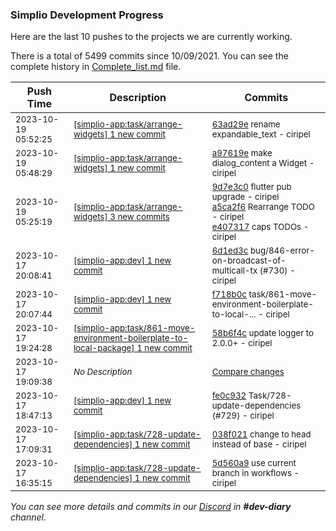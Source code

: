 
### Simplio Development Progress

Here are the last 10 pushes to the projects we are currently working.

There is a total of 5499 commits since 10/09/2021. You can see the complete history in
 [Complete_list.md](Complete_list.md) file.

| Push Time | Description | Commits |
| --- | --- | --- |
| <sub>2023-10-19 05:52:25</sub> | <sub>[[simplio-app:task/arrange-widgets] 1 new commit](https://github.com/SimplioOfficial/simplio-app/commit/63ad29e612dd4f736393edd15f8b9dc79d6963d6)</sub> | <sub>[63ad29e](https://github.com/SimplioOfficial/simplio-app/commit/63ad29e612dd4f736393edd15f8b9dc79d6963d6) rename expandable_text - ciripel</sub> |
| <sub>2023-10-19 05:48:29</sub> | <sub>[[simplio-app:task/arrange-widgets] 1 new commit](https://github.com/SimplioOfficial/simplio-app/commit/a97619ef57d541c5176afb67022f2248c0551e43)</sub> | <sub>[a97619e](https://github.com/SimplioOfficial/simplio-app/commit/a97619ef57d541c5176afb67022f2248c0551e43) make dialog_content a Widget - ciripel</sub> |
| <sub>2023-10-19 05:25:19</sub> | <sub>[[simplio-app:task/arrange-widgets] 3 new commits](https://github.com/SimplioOfficial/simplio-app/compare/9d7e3c0e9937^...e407317fade2)</sub> | <sub>[9d7e3c0](https://github.com/SimplioOfficial/simplio-app/commit/9d7e3c0e9937db6f4de9089351c1b68245fdea96) flutter pub upgrade - ciripel<br>[a5ca2f6](https://github.com/SimplioOfficial/simplio-app/commit/a5ca2f6a88ba91a1262736f2ad387a4ba3fd94ec) Rearrange TODO - ciripel<br>[e407317](https://github.com/SimplioOfficial/simplio-app/commit/e407317fade2d90de1b9d9926480d4b651be908f) caps TODOs - ciripel</sub> |
| <sub>2023-10-17 20:08:41</sub> | <sub>[[simplio-app:dev] 1 new commit](https://github.com/SimplioOfficial/simplio-app/commit/6d1ed3c28dbe0a8ade7ea9079675658c663a1296)</sub> | <sub>[6d1ed3c](https://github.com/SimplioOfficial/simplio-app/commit/6d1ed3c28dbe0a8ade7ea9079675658c663a1296) bug/846-error-on-broadcast-of-multicall-tx (#730) - ciripel</sub> |
| <sub>2023-10-17 20:07:44</sub> | <sub>[[simplio-app:dev] 1 new commit](https://github.com/SimplioOfficial/simplio-app/commit/f718b0ca9c8b4f1fdd78813592181a78ab54c451)</sub> | <sub>[f718b0c](https://github.com/SimplioOfficial/simplio-app/commit/f718b0ca9c8b4f1fdd78813592181a78ab54c451) task/861-move-environment-boilerplate-to-local-... - ciripel</sub> |
| <sub>2023-10-17 19:24:28</sub> | <sub>[[simplio-app:task/861-move-environment-boilerplate-to-local-package] 1 new commit](https://github.com/SimplioOfficial/simplio-app/commit/58b6f4cf94329b15aa82cfad0af3830b80b09e62)</sub> | <sub>[58b6f4c](https://github.com/SimplioOfficial/simplio-app/commit/58b6f4cf94329b15aa82cfad0af3830b80b09e62) update logger to 2.0.0+ - ciripel</sub> |
| <sub>2023-10-17 19:09:38</sub> | <sub>_No Description_</sub> | <sub>[Compare changes](https://github.com/SimplioOfficial/simplio-app/compare/6c9074e2c9ee...d1a3af72315f)</sub> |
| <sub>2023-10-17 18:47:13</sub> | <sub>[[simplio-app:dev] 1 new commit](https://github.com/SimplioOfficial/simplio-app/commit/fe0c932ce22fd8ef61a08f7558814af3d0c7f5ff)</sub> | <sub>[fe0c932](https://github.com/SimplioOfficial/simplio-app/commit/fe0c932ce22fd8ef61a08f7558814af3d0c7f5ff) Task/728-update-dependencies (#729) - ciripel</sub> |
| <sub>2023-10-17 17:09:31</sub> | <sub>[[simplio-app:task/728-update-dependencies] 1 new commit](https://github.com/SimplioOfficial/simplio-app/commit/038f021de4cb70235d2bbb4190f8f78d90c9482a)</sub> | <sub>[038f021](https://github.com/SimplioOfficial/simplio-app/commit/038f021de4cb70235d2bbb4190f8f78d90c9482a) change to head instead of base - ciripel</sub> |
| <sub>2023-10-17 16:35:15</sub> | <sub>[[simplio-app:task/728-update-dependencies] 1 new commit](https://github.com/SimplioOfficial/simplio-app/commit/5d560a91d72ed8f7a487f1f05b19f50ef341fda3)</sub> | <sub>[5d560a9](https://github.com/SimplioOfficial/simplio-app/commit/5d560a91d72ed8f7a487f1f05b19f50ef341fda3) use current branch in workflows - ciripel</sub> |

_You can see more details and commits in our [Discord](https://discord.gg/aKhjuwZmdP) in **#dev-diary** channel._
